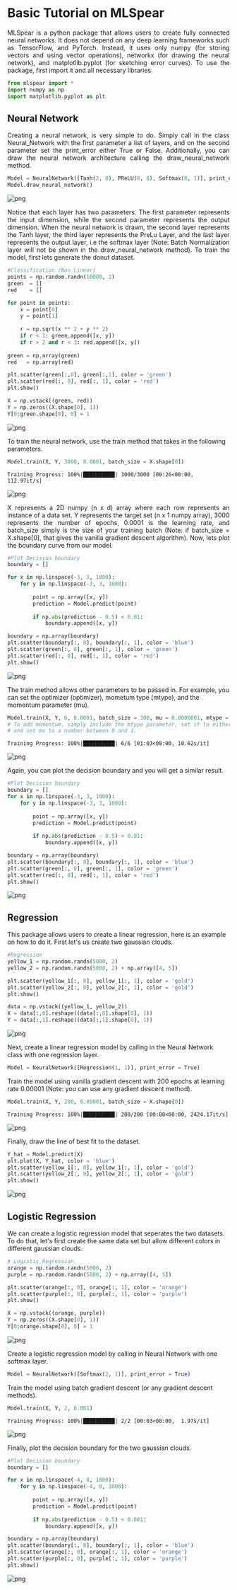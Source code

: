 # Basic Tutorial on MLSpear

<div style="text-align: justify">MLSpear is a python package that allows users to create fully connected neural networks. It does not depend on any deep learning frameworks such as TensorFlow, and PyTorch. Instead, it uses only numpy (for storing vectors and using vector operations), networkx (for drawing the neural network), and matplotlib.pyplot (for sketching error curves). To use the package, first import it and all necessary libraries.</div>


```python
from mlspear import *
import numpy as np
import matplotlib.pyplot as plt
```

## Neural Network

<div style="text-align: justify">Creating a neural network, is very simple to do. Simply call in the class Neural_Network with the first parameter a list of layers, and on the second parameter set the print_error either True or False. Additionally, you can draw the neural network architecture calling the draw_neural_network method.</div>


```python
Model = NeuralNetwork([Tanh(2, 8), PReLU(8, 8), Softmax(8, 1)], print_error = True)
Model.draw_neural_network()
```


![png](output_5_0.png)


<div style="text-align: justify">Notice that each layer has two parameters. The first parameter represents the input dimension, while the second parameter represents the output dimension. When the neural network is drawn, the second layer represents the Tanh layer, the third layer represents the PreLu Layer, and the last layer represents the output layer, i.e the softmax layer (Note: Batch Normalization layer will not be shown in the draw_neural_network method). To train the model, first lets generate the donut dataset.</div>


```python
#Classification (Non Linear)
points = np.random.randn(10000, 2)
green  = [] 
red    = []

for point in points:
    x = point[0]
    y = point[1]
    
    r = np.sqrt(x ** 2 + y ** 2)
    if r < 1: green.append([x, y])
    if r > 2 and r < 3: red.append([x, y])
    
green = np.array(green)
red   = np.array(red)

plt.scatter(green[:,0], green[:,1], color = 'green')
plt.scatter(red[:, 0], red[:, 1], color = 'red')
plt.show()

X = np.vstack((green, red))
Y = np.zeros((X.shape[0], 1))
Y[0:green.shape[0], 0] = 1
```


![png](output_7_0.png)


To train the neural network, use the train method that takes in the following parameters.


```python
Model.train(X, Y, 3000, 0.0001, batch_size = X.shape[0])
```

    Training Progress: 100%|██████████| 3000/3000 [00:26<00:00, 112.97it/s]



![png](output_9_1.png)


<div style="text-align: justify">X represents a 2D numpy (n x d) array where each row represents an instance of a data set. Y represents the target set (n x 1 numpy array), 3000 represents the number of epochs, 0.0001 is the learning rate, and batch_size simply is the size of your training batch (Note: if batch_size = X.shape[0], that gives the vanilla gradient descent algorithm). Now, lets plot the boundary curve from our model. </div>


```python
#Plot Decision boundary
boundary = []

for x in np.linspace(-3, 3, 1000):
    for y in np.linspace(-3, 3, 1000):
        
        point = np.array([x, y])
        prediction = Model.predict(point)
        
        if np.abs(prediction - 0.5) < 0.01:
            boundary.append([x, y])

boundary = np.array(boundary)
plt.scatter(boundary[:, 0], boundary[:, 1], color = 'blue')
plt.scatter(green[:, 0], green[:, 1], color = 'green')
plt.scatter(red[:, 0], red[:, 1], color = 'red')
plt.show()
```


![png](output_11_0.png)


The train method allows other parameters to be passed in. For example, you can set the optimizer (optimizer), mometum type (mtype), and the momentum parameter (mu).


```python
Model.train(X, Y, 6, 0.0001, batch_size = 300, mu = 0.0000001, mtype = 'nesterov', optimizer = 'rmsprop') 
# To add momentum, simply include the mtype parameter, set it to either 'nesterov' or 'conventional',
# and set mu to a number between 0 and 1.
```

    Training Progress: 100%|██████████| 6/6 [01:03<00:00, 10.62s/it]



![png](output_13_1.png)


Again, you can plot the decision boundary and you will get a similar result.


```python
#Plot Decision boundary
boundary = []
for x in np.linspace(-3, 3, 1000):
    for y in np.linspace(-3, 3, 1000):
        
        point = np.array([x, y])
        prediction = Model.predict(point)
        
        if np.abs(prediction - 0.5) < 0.01:
            boundary.append([x, y])

boundary = np.array(boundary)
plt.scatter(boundary[:, 0], boundary[:, 1], color = 'blue')
plt.scatter(green[:, 0], green[:, 1], color = 'green')
plt.scatter(red[:, 0], red[:, 1], color = 'red')
plt.show()
```


![png](output_15_0.png)


## Regression

This package allows users to create a linear regression, here is an example on how to do it. First let's us create two gaussian clouds.


```python
#Regression
yellow_1 = np.random.randn(5000, 2)
yellow_2 = np.random.randn(5000, 2) + np.array([4, 5])

plt.scatter(yellow_1[:, 0], yellow_1[:, 1], color = 'gold')
plt.scatter(yellow_2[:, 0], yellow_2[:, 1], color = 'gold')
plt.show()

data = np.vstack((yellow_1, yellow_2))
X = data[:,0].reshape((data[:,0].shape[0], 1))
Y = data[:,1].reshape((data[:,1].shape[0], 1))
```


![png](output_18_0.png)


Next, create a linear regression model by calling in the Neural Network class with one regression layer.


```python
Model = NeuralNetwork([Regression(1, 1)], print_error = True)
```

Train the model using vanilla gradient descent with 200 epochs at learning rate 0.00001 (Note: you can use any gradient descent method).


```python
Model.train(X, Y, 200, 0.00001, batch_size = X.shape[0])
```

    Training Progress: 100%|██████████| 200/200 [00:00<00:00, 2424.17it/s]



![png](output_22_1.png)


Finally, draw the line of best fit to the dataset.


```python
Y_hat = Model.predict(X)
plt.plot(X, Y_hat, color = 'blue')
plt.scatter(yellow_1[:, 0], yellow_1[:, 1], color = 'gold')
plt.scatter(yellow_2[:, 0], yellow_2[:, 1], color = 'gold')
plt.show()
```


![png](output_24_0.png)


## Logistic Regression

We can create a logistic regression model that seperates the two datasets. To do that, let's first create the same data set but allow different colors in different gaussian clouds.


```python
# Logistic Regression
orange = np.random.randn(5000, 2)
purple = np.random.randn(5000, 2) + np.array([4, 5])

plt.scatter(orange[:, 0], orange[:, 1], color = 'orange')
plt.scatter(purple[:, 0], purple[:, 1], color = 'purple')
plt.show()

X = np.vstack((orange, purple))
Y = np.zeros((X.shape[0], 1))
Y[0:orange.shape[0], 0] = 1
```


![png](output_27_0.png)


Create a logistic regression model by calling in Neural Network with one softmax layer.


```python
Model = NeuralNetwork([Softmax(2, 1)], print_error = True)
```

Train the model using batch gradient descent (or any gradient descent methods).


```python
Model.train(X, Y, 2, 0.001)
```

    Training Progress: 100%|██████████| 2/2 [00:03<00:00,  1.97s/it]



![png](output_31_1.png)


Finally, plot the decision boundary for the two gaussian clouds.


```python
#Plot Decision boundary
boundary = []

for x in np.linspace(-4, 8, 1000):
    for y in np.linspace(-4, 8, 1000):
        
        point = np.array([x, y])
        prediction = Model.predict(point)
        
        if np.abs(prediction - 0.5) < 0.001:
            boundary.append([x, y])

boundary = np.array(boundary)
plt.scatter(boundary[:, 0], boundary[:, 1], color = 'blue')
plt.scatter(orange[:, 0], orange[:, 1], color = 'orange')
plt.scatter(purple[:, 0], purple[:, 1], color = 'purple')
plt.show()
```


![png](output_33_0.png)

